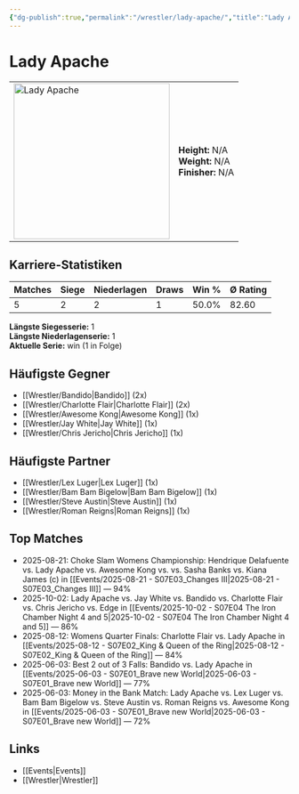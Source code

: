 ```yaml
---
{"dg-publish":true,"permalink":"/wrestler/lady-apache/","title":"Lady Apache","tags":["wrestler"],"noteIcon":""}
---
```



# Lady Apache

<table>
        <tr>
        <td><img src="https://github.com/CptSpaulding1980/choke-slam-wrestling/releases/download/images/Lady_Apache.png" width="280" alt="Lady Apache"></td>
        <td>
        <b>Height:</b> N/A<br>
        <b>Weight:</b> N/A<br>
        <b>Finisher:</b> N/A<br>
        </td>
        </tr>
        </table>
        
## Karriere-Statistiken

| Matches | Siege | Niederlagen | Draws | Win % | Ø Rating |
|---------|-------|-------------|-------|-------|-----------|
| 5 | 2 | 2 | 1 | 50.0% | 82.60 |

**Längste Siegesserie:** 1<br>**Längste Niederlagenserie:** 1<br>**Aktuelle Serie:** win (1 in Folge)


## Häufigste Gegner
- [[Wrestler/Bandido\|Bandido]] (2x)
- [[Wrestler/Charlotte Flair\|Charlotte Flair]] (2x)
- [[Wrestler/Awesome Kong\|Awesome Kong]] (1x)
- [[Wrestler/Jay White\|Jay White]] (1x)
- [[Wrestler/Chris Jericho\|Chris Jericho]] (1x)

## Häufigste Partner
- [[Wrestler/Lex Luger\|Lex Luger]] (1x)
- [[Wrestler/Bam Bam Bigelow\|Bam Bam Bigelow]] (1x)
- [[Wrestler/Steve Austin\|Steve Austin]] (1x)
- [[Wrestler/Roman Reigns\|Roman Reigns]] (1x)

## Top Matches
- 2025-08-21: Choke Slam Womens Championship: Hendrique Delafuente vs. Lady Apache vs. Awesome Kong vs. vs. Sasha Banks vs. Kiana James (c) in [[Events/2025-08-21 - S07E03_Changes III\|2025-08-21 - S07E03_Changes III]] — 94%
- 2025-10-02: Lady Apache vs. Jay White vs. Bandido vs. Charlotte Flair vs. Chris Jericho vs. Edge in [[Events/2025-10-02 - S07E04 The Iron Chamber Night 4 and 5\|2025-10-02 - S07E04 The Iron Chamber Night 4 and 5]] — 86%
- 2025-08-12: Womens Quarter Finals: Charlotte Flair vs. Lady Apache in [[Events/2025-08-12 - S07E02_King & Queen of the Ring\|2025-08-12 - S07E02_King & Queen of the Ring]] — 84%
- 2025-06-03: Best 2 out of 3 Falls: Bandido vs. Lady Apache in [[Events/2025-06-03 - S07E01_Brave new World\|2025-06-03 - S07E01_Brave new World]] — 77%
- 2025-06-03: Money in the Bank Match: Lady Apache vs. Lex Luger vs. Bam Bam Bigelow vs. Steve Austin vs. Roman Reigns vs. Awesome Kong in [[Events/2025-06-03 - S07E01_Brave new World\|2025-06-03 - S07E01_Brave new World]] — 72%

## Links
- [[Events\|Events]]
- [[Wrestler\|Wrestler]]
